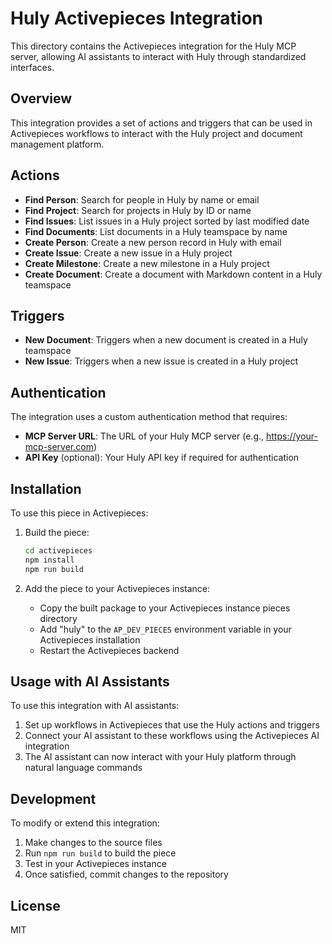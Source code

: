 # Huly Activepieces Integration

This directory contains the Activepieces integration for the Huly MCP server, allowing AI assistants to interact with Huly through standardized interfaces.

## Overview

This integration provides a set of actions and triggers that can be used in Activepieces workflows to interact with the Huly project and document management platform.

## Actions

- **Find Person**: Search for people in Huly by name or email
- **Find Project**: Search for projects in Huly by ID or name
- **Find Issues**: List issues in a Huly project sorted by last modified date
- **Find Documents**: List documents in a Huly teamspace by name
- **Create Person**: Create a new person record in Huly with email
- **Create Issue**: Create a new issue in a Huly project
- **Create Milestone**: Create a new milestone in a Huly project
- **Create Document**: Create a document with Markdown content in a Huly teamspace

## Triggers

- **New Document**: Triggers when a new document is created in a Huly teamspace
- **New Issue**: Triggers when a new issue is created in a Huly project

## Authentication

The integration uses a custom authentication method that requires:

- **MCP Server URL**: The URL of your Huly MCP server (e.g., https://your-mcp-server.com)
- **API Key** (optional): Your Huly API key if required for authentication

## Installation

To use this piece in Activepieces:

1. Build the piece:
   ```bash
   cd activepieces
   npm install
   npm run build
   ```

2. Add the piece to your Activepieces instance:
   - Copy the built package to your Activepieces instance pieces directory
   - Add "huly" to the `AP_DEV_PIECES` environment variable in your Activepieces installation
   - Restart the Activepieces backend

## Usage with AI Assistants

To use this integration with AI assistants:

1. Set up workflows in Activepieces that use the Huly actions and triggers
2. Connect your AI assistant to these workflows using the Activepieces AI integration
3. The AI assistant can now interact with your Huly platform through natural language commands

## Development

To modify or extend this integration:

1. Make changes to the source files
2. Run `npm run build` to build the piece
3. Test in your Activepieces instance
4. Once satisfied, commit changes to the repository

## License

MIT
